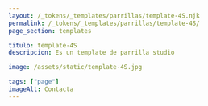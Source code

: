 ```yaml
---
layout: /_tokens/_templates/parrillas/template-4S.njk
permalink: /_tokens/_templates/parrillas/template-4S/
page_section: templates

titulo: template-4S
descripcion: Es un template de parrilla studio

image: /assets/static/template-4S.jpg

tags: ["page"]
imageAlt: Contacta
---
```


